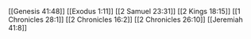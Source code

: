 [[Genesis 41:48]]
[[Exodus 1:11]]
[[2 Samuel 23:31]]
[[2 Kings 18:15]]
[[1 Chronicles 28:1]]
[[2 Chronicles 16:2]]
[[2 Chronicles 26:10]]
[[Jeremiah 41:8]]
